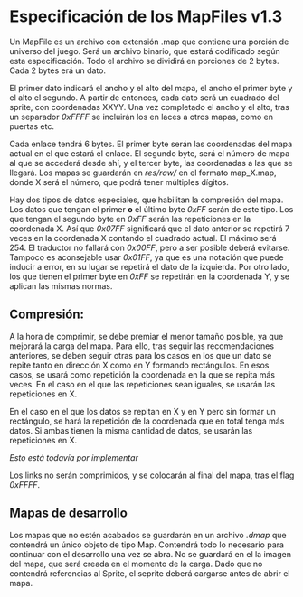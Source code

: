 # Especificación de los MapFiles v1.3 #

Un MapFile es un archivo con extensión .map que contiene una porción de universo del juego. Será un archivo binario, que estará codificado según esta especificación. Todo el archivo se dividirá en porciones de 2 bytes. Cada 2 bytes erá un dato.

El primer dato indicará el ancho y el alto del mapa, el ancho el primer byte y el alto el segundo. A partir de entonces, cada dato será un cuadrado del sprite, con coordenadas XXYY. Una vez completado el ancho y el alto, tras un separador *0xFFFF* se incluirán los en laces a otros mapas, como en puertas etc.

Cada enlace tendrá 6 bytes. El primer byte serán las coordenadas del mapa actual en el que estará el enlace. El segundo byte, será el número de mapa al que se accederá desde ahí, y el tercer byte, las coordenadas a las que se llegará. Los mapas se guardarán en *res/raw/* en el formato map_X.map, donde X será el número, que podrá tener múltiples dígitos.

Hay dos tipos de datos especiales, que habilitan la compresión del mapa. Los datos que tengan el primer **o** el último byte *0xFF* serán de este tipo. Los que tengan el segundo byte en *0xFF* serán las repeticiones en la coordenada X. Así que *0x07FF* significará que el dato anterior se repetirá 7 veces en la coordenada X contando el cuadrado actual. El máximo será 254. El traductor no fallará con *0x00FF*, pero a ser posible deberá evitarse. Tampoco es aconsejable usar *0x01FF*, ya que es una notación que puede inducir a error, en su lugar se repetirá el dato de la izquierda.
Por otro lado, los que tienen el primer byte en *0xFF* se repetirán en la coordenada Y, y se aplican las mismas normas.

## Compresión: ##

A la hora de comprimir, se debe premiar el menor tamaño posible, ya que mejorará la carga del mapa. Para ello, tras seguir las recomendaciones anteriores, se deben seguir otras para los casos en los que un dato se repite tanto en dirección X como en Y formando rectángulos. En esos casos, se usará  como repetición la coordenada en la que se repita más veces. En el caso en el que las repeticiones sean iguales, se usarán las repeticiones en X.

En el caso en el que los datos se repitan en X y en Y pero sin formar un rectángulo, se hará la repetición de la coordenada que en total tenga más datos. Si ambas tienen la misma cantidad de datos, se usarán las repeticiones en X.

*Esto está todavía por implementar*

Los links no serán comprimidos, y se colocarán al final del mapa, tras el flag *0xFFFF*.

## Mapas de desarrollo ##

Los mapas que no estén acabados se guardarán en un archivo *.dmap* que contendrá un único objeto de tipo Map. Contendrá todo lo necesario para continuar con el desarrollo una vez se abra. No se guardará en el la imagen del mapa, que será creada en el momento de la carga. Dado que no contendrá referencias al Sprite, el seprite deberá cargarse antes de abrir el mapa.
